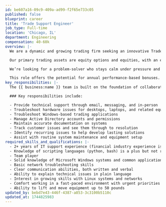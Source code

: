 ```yaml
---
id: be607a16-09c9-409a-ad99-f2f65e733c05
published: false
blueprint: career
title: 'Trade Support Engineer'
job_type: Full-time
location: 'Chicago, IL'
department: Engineering
compensation: 40-60k
overview: |-
  We are a dynamic and growing trading firm seeking an innovative Trade Support Engineer to join our team. This role is pivotal to our dual mission: developing cutting-edge automated trading strategies and commercializing our existing trading platforms and tools.

  Our primary trading assets are equity options and equities, with an exciting expansion into futures on the horizon. As a key member of our relatively small but rapidly expanding team, you will have the opportunity to make substantial contributions and experience significant upward mobility within the company. Your work will not only shape the future of our trading operations but also influence the evolution of our commercial products.

  We’re looking for a problem-solver who stays calm under pressure and is eager to grow their technical skills. The right candidate will strongly desire to deepen their knowledge of Linux and networking while providing exceptional support to our team. This is a unique chance to be part of a firm where individual efforts have a direct and meaningful impact.

  This role offers the potential for annual performance-based bonuses. If you're ready to join a high-impact team in a fast-paced, innovation-driven environment, we’d love to hear from you.
key_responsibilities: |-
  The {{ business:name }} team is built on the foundation of collaboration, diversity and innovation. We value critical thinkers, who are adapt at deep problem solving, and can endure a fast paced environment. We embrace individuals with grit, self-motivation, and those with the desire to experience and tackle the most difficult obstacles.

  ### Key responsibilities include:

  - Provide technical support through email, messaging, and in-person
  - Troubleshoot hardware issues for desktops, laptops, and related equipment
  - Troubleshoot Windows-based trading applications
  - Manage Active Directory accounts and permissions
  - Maintain accurate documentation on systems
  - Track customer issues and see them through to resolution
  - Identify recurring issues to help develop lasting solutions
  - Assist with routine system maintenance and equipment setup
required_skills_and_qualifications: |-
  - 2+ years of IT support experience (financial industry experience is a plus, but not required)
  - Knowledge of scripting languages (python, bash) is a plus but not required
  - Team player
  - Solid knowledge of Microsoft Windows systems and common applications
  - Basic network troubleshooting skills
  - Clear communication abilities, both written and verbal
  - Ability to explain technical issues in plain language
  - Interest in growing skills with Linux systems and networks
  - Comfort working in a fast-paced environment with urgent priorities
  - Ability to lift and move equipment up to 50 pounds
updated_by: bebd7e43-446f-4387-a853-3c3100b5110c
updated_at: 1744825983
---
```

